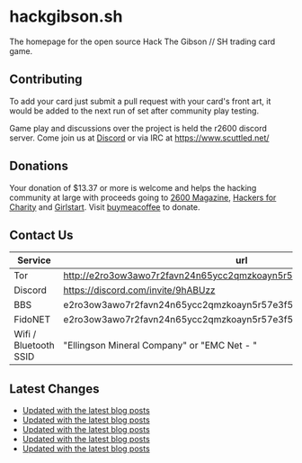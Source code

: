 # hackgibson.sh
The homepage for the open source Hack The Gibson // SH trading card game.


## Contributing

To add your card just submit a pull request with your card's front art, it would be added to the next run of set after community play testing.

Game play and discussions over the project is held the r2600 discord server. Come join us at [Discord](https://discord.com/invite/9hABUzz) or via IRC at https://www.scuttled.net/


## Donations

Your donation of $13.37 or more is welcome and helps the hacking community at large with proceeds going to [2600 Magazine](https://2600.com/), [Hackers for Charity](https://hackersforcharity.org) and [Girlstart](https://girlstart.org).  Visit [buymeacoffee](https://www.buymeacoffee.com/hackgibson.sh) to donate.


## Contact Us

Service | url
-|-
Tor | http://e2ro3ow3awo7r2favn24n65ycc2qmzkoayn5r57e3f56nvjwdcgg32ad.onion
Discord | https://discord.com/invite/9hABUzz
BBS | e2ro3ow3awo7r2favn24n65ycc2qmzkoayn5r57e3f56nvjwdcgg32ad.onion:23
FidoNET | e2ro3ow3awo7r2favn24n65ycc2qmzkoayn5r57e3f56nvjwdcgg32ad.onion:24554
Wifi / Bluetooth SSID | "Ellingson Mineral Company" or "EMC Net - <fidonet address>"

## Latest Changes
<!-- BLOG-POST-LIST:START -->
- [Updated with the latest blog posts](https://github.com/DFW2600/hackgibson.sh/commit/b45eb7b7bbbba0b7212bcc9a832c5ce1ffc2ff3e)
- [Updated with the latest blog posts](https://github.com/DFW2600/hackgibson.sh/commit/14b3f71c76437b88fc611725b0d53c193cadf2eb)
- [Updated with the latest blog posts](https://github.com/DFW2600/hackgibson.sh/commit/61e4bc147ca14fa84b773380c31bb70c08e3b461)
- [Updated with the latest blog posts](https://github.com/DFW2600/hackgibson.sh/commit/1fda1cfc7aa3e8402173021b9b5f265afcc4a0b3)
- [Updated with the latest blog posts](https://github.com/DFW2600/hackgibson.sh/commit/f7e95e6692e13d1aed0e7b8ae0b8a4dbdcdc63a4)
<!-- BLOG-POST-LIST:END -->
